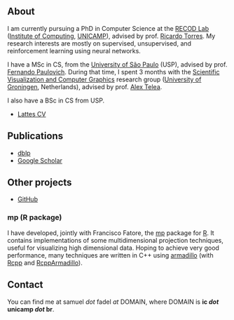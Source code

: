 ## About
I am currently pursuing a PhD in Computer Science at the [RECOD Lab](http://www.recod.ic.unicamp.br/) ([Institute of Computing](https://www.ic.unicamp.br/), [UNICAMP](https://www.unicamp.br/)), advised by prof. [Ricardo Torres](http://www.ic.unicamp.br/~rtorres/).
My research interests are mostly on supervised, unsupervised, and reinforcement learning using neural networks.

I have a MSc in CS, from the [University of São Paulo](https://www.usp.br/) (USP), advised by prof. [Fernando Paulovich](http://sites.google.com/site/fpaulovich/).
During that time, I spent 3 months with the [Scientific Visualization and Computer Graphics](http://www.cs.rug.nl/svcg/) research group ([University of Groningen](https://www.rug.nl/), Netherlands), advised by prof. [Alex Telea](http://www.cs.rug.nl/~alext/).

I also have a BSc in CS from USP.

* [Lattes CV](http://lattes.cnpq.br/3874774171103553)

## Publications
* [dblp](https://dblp.uni-trier.de/pers/hd/f/Fadel:Samuel_G=)
* [Google Scholar](https://scholar.google.com.br/citations?user=IV7luZsAAAAJ&hl=en)

## Other projects
* [GitHub](https://github.com/fadel/)

### mp (R package)
I have developed, jointly with Francisco Fatore, the [mp](https://cran.r-project.org/package=mp) package for [R](https://www.r-project.org/).
It contains implementations of some multidimensional projection techniques, useful for visualizing high dimensional data.
Hoping to achieve very good performance, many techniques are written in C++ using [armadillo](http://arma.sourceforge.net/) (with [Rcpp](https://cran.r-project.org/package=Rcpp) and [RcppArmadillo](https://cran.r-project.org/package=RcppArmadillo)).

## Contact
You can find me at samuel *dot* fadel *at* DOMAIN, where DOMAIN is __ic *dot* unicamp *dot* br__.
